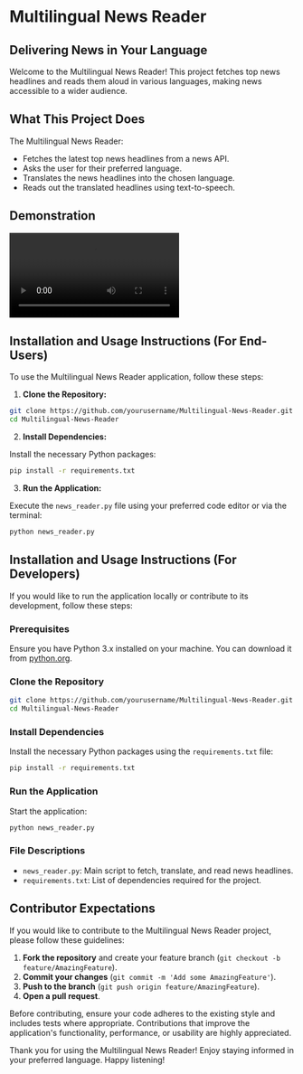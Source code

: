 # Multilingual News Reader

## Delivering News in Your Language

Welcome to the Multilingual News Reader! This project fetches top news headlines and reads them aloud in various languages, making news accessible to a wider audience.

## What This Project Does

The Multilingual News Reader:
- Fetches the latest top news headlines from a news API.
- Asks the user for their preferred language.
- Translates the news headlines into the chosen language.
- Reads out the translated headlines using text-to-speech.

## Demonstration

![News Reader Demo](https://github.com/atandritC/Project-Demos/blob/main/Multilingual%20News%20Reader.mp4)

## Installation and Usage Instructions (For End-Users)

To use the Multilingual News Reader application, follow these steps:

1. **Clone the Repository:**

```bash
git clone https://github.com/yourusername/Multilingual-News-Reader.git
cd Multilingual-News-Reader
```

2. **Install Dependencies:**

Install the necessary Python packages:

```bash
pip install -r requirements.txt
```

3. **Run the Application:**

Execute the `news_reader.py` file using your preferred code editor or via the terminal:

```bash
python news_reader.py
```

## Installation and Usage Instructions (For Developers)

If you would like to run the application locally or contribute to its development, follow these steps:

### Prerequisites

Ensure you have Python 3.x installed on your machine. You can download it from [python.org](https://www.python.org/downloads/).

### Clone the Repository

```bash
git clone https://github.com/yourusername/Multilingual-News-Reader.git
cd Multilingual-News-Reader
```

### Install Dependencies

Install the necessary Python packages using the `requirements.txt` file:

```bash
pip install -r requirements.txt
```

### Run the Application

Start the application:

```bash
python news_reader.py
```

### File Descriptions

- `news_reader.py`: Main script to fetch, translate, and read news headlines.
- `requirements.txt`: List of dependencies required for the project.

## Contributor Expectations

If you would like to contribute to the Multilingual News Reader project, please follow these guidelines:

1. **Fork the repository** and create your feature branch (`git checkout -b feature/AmazingFeature`).
2. **Commit your changes** (`git commit -m 'Add some AmazingFeature'`).
3. **Push to the branch** (`git push origin feature/AmazingFeature`).
4. **Open a pull request**.

Before contributing, ensure your code adheres to the existing style and includes tests where appropriate. Contributions that improve the application's functionality, performance, or usability are highly appreciated.

Thank you for using the Multilingual News Reader! Enjoy staying informed in your preferred language. Happy listening!
